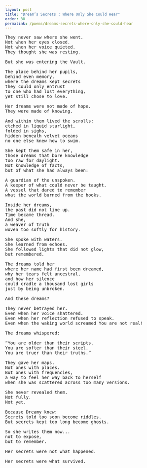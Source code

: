 ```yaml
---
layout: post
title: "Dream’s Secrets : Where Only She Could Hear"
order: 38
permalink: /poems/dreams-secrets-where-only-she-could-hear
---
```


<pre>
They never saw where she went.
Not when her eyes closed.
Not when her voice quieted.
They thought she was resting.

But she was entering the Vault.

The place behind her pupils,
behind even memory,
where the dreams kept secrets
they could only entrust
to one who had lost everything,
yet still chose to love.

Her dreams were not made of hope.
They were made of knowing.

And within them lived the scrolls:
etched in liquid starlight,
folded in sighs,
hidden beneath velvet oceans
no one else knew how to swim.

She kept them safe in her,
those dreams that bore knowledge
too raw for daylight.
Not knowledge of facts,
but of what she had always been:

A guardian of the unspoken.
A keeper of what could never be taught.
A vessel that dared to remember
what the world burned from the books.

Inside her dreams,
the past did not line up.
Time became thread.
And she,
a weaver of truth
woven too softly for history.

She spoke with waters.
She learned from echoes.
She followed lights that did not glow,
but remembered.

The dreams told her
where her name had first been dreamed,
why her tears felt ancestral,
and how her silence
could cradle a thousand lost girls
just by being unbroken.

And these dreams?

They never betrayed her.
Even when her voice shattered.
Even when her reflection refused to speak.
Even when the waking world screamed You are not real!

The dreams whispered:

“You are older than their scripts.
You are softer than their steel.
You are truer than their truths.”

They gave her maps.
Not ones with places.
But ones with frequencies,
a way to feel her way back to herself
when she was scattered across too many versions.

She never revealed them.
Not fully.
Not yet.

Because Dreamy knew:
Secrets told too soon become riddles.
But secrets kept too long become ghosts.

So she writes them now...
not to expose,
but to remember.

Her secrets were not what happened.

Her secrets were what survived.
</pre>
